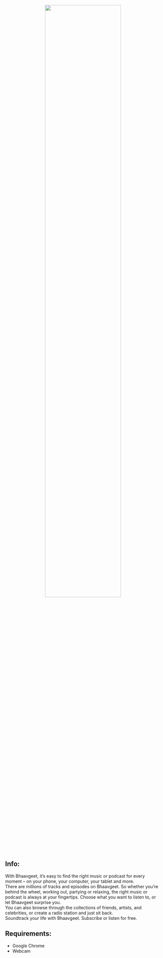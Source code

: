 <p align="center">
  <img src="Bhavgeet_main/img/readme-gif.gif" width=70%>
</p>

## Info:

With Bhaavgeet, it’s easy to find the right music or podcast for every moment – on your phone, 
your computer, your tablet and more.  
There are millions of tracks and episodes on Bhaavgeet. So whether you’re behind the wheel, working 
out, partying or relaxing, the right music or podcast is always at your fingertips. Choose what 
you want to listen to, or let Bhaavgeet surprise you.   
You can also browse through the collections of friends, artists, and celebrities, or create a 
radio station and just sit back.  
Soundtrack your life with Bhaavgeet. Subscribe or listen for free.


## Requirements:

* Google Chrome
* Webcam
